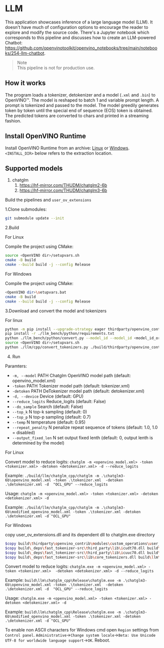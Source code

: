 # LLM

This application showcases inference of a large language model (LLM). It doesn't have much of configuration options to encourage the reader to explore and modify the source code. There's a Jupyter notebook which corresponds to this pipeline and discusses how to create an LLM-powered Chatbot: https://github.com/openvinotoolkit/openvino_notebooks/tree/main/notebooks/254-llm-chatbot.

> Note  
This pipeline is not for production use.

## How it works

The program loads a tokenizer, detokenizer and a model (`.xml` and `.bin`) to OpenVINO™. The model is reshaped to batch 1 and variable prompt length. A prompt is tokenized and passed to the model. The model greedily generates token by token until the special end of sequence (EOS) token is obtained. The predicted tokens are converted to chars and printed in a streaming fashion.

## Install OpenVINO Runtime

Install OpenVINO Runtime from an archive: [Linux](https://docs.openvino.ai/2023.2/openvino_docs_install_guides_installing_openvino_from_archive_linux.html) or [Windows](https://docs.openvino.ai/2023.2/openvino_docs_install_guides_installing_openvino_from_archive_windows.html). `<INSTALL_DIR>` below refers to the extraction location.

## Supported models

1. chatglm
   1. https://hf-mirror.com/THUDM/chatglm2-6b
   2. https://hf-mirror.com/THUDM/chatglm3-6b

Build the pipelines and `user_ov_extensions`

1.Clone submodules:

```sh
git submodule update --init
```

2.Build

For Linux

Compile the project using CMake:

```sh
source <OpenVINO dir>/setupvars.sh
cmake -B build
cmake --build build -j --config Release
```

For Windows

Compile the project using CMake:

```sh
<OpenVINO dir>\setupvars.bat
cmake -B build
cmake --build build -j --config Release
```

3.Download and convert the model and tokenizers

For linux

```sh
python -m pip install --upgrade-strategy eager thirdparty/openvino_contrib/modules/custom_operations/user_ie_extensions/tokenizer/python/[transformers] onnx "optimum[openvino]>=1.14.0" --extra-index-url https://download.pytorch.org/whl/cpu
pip install -r ./llm_bench/python/requirements.txt
python ./llm_bench/python/convert.py --model_id --model_id <model_id_or_path> --output_dir <out_dir>
source <OpenVINO dir>/setupvars.sh
python ./llm/cpp/convert_tokenizers.py ./build/thirdparty/openvino_contrib/modules/custom_operations/user_ie_extensions/libuser_ov_extensions.so ./chatglm3-6b/
```

4. Run

Paramters:
* `-m, --model` PATH        Chatglm OpenVINO model path (default: openvino_model.xml)
* `-token` PATH             Tokenizer model path (default: tokenizer.xml)
* `-detoken` PATH           DeTokenizer model path (default: detokenizer.xml)
* `-d, --device`            Device (default: GPU)
* `--reduce_logits`         Reduce_logits (default: False)
* `--do_sample`             Search (default: False)
* `--top_k` N               top-k sampling (default: 0)
* `--top_p` N               top-p sampling (default: 0.7)
* `--temp` N                temperature (default: 0.95)
* `--repeat_penalty` N      penalize repeat sequence of tokens (default: 1.0, 1.0 = disabled)
* `--output_fixed_len` N    set output fixed lenth (default: 0, output lenth is determined by the model)
   
For Linux

Convert model to reduce logits: `chatglm -m <openvino_model.xml> -token <tokenizer.xml> -detoken <detokenizer.xml> -d --reduce_logits`

Example: `./build/llm/chatglm_cpp/chatglm -m .\chatglm3-6b\openvino_model.xml -token .\tokenizer.xml  -detoken .\detokenizer.xml -d 
 "OCL_GPU" --reduce_logits`

Usage: `chatglm -m <openvino_model.xml> -token <tokenizer.xml> -detoken <detokenizer.xml> -d`

Example: `./build/llm/chatglm_cpp/chatglm -m .\chatglm3-6b\modified_openvino_model.xml -token .\tokenizer.xml -detoken  .\detokenizer.xml -d "OCL_GPU"`

For Windows

copy user_ov_extensions.dll and its dependent dll to chatglm.exe directory

```sh
$copy build\thirdparty\openvino_contrib\modules\custom_operations\user_ie_extensions\Release\user_ov_extensions.dll build\llm\chatglm_cpp\Release\
$copy build\_deps\fast_tokenizer-src\third_party\lib\icudt70.dll build\llm\chatglm_cpp\Release\
$copy build\_deps\fast_tokenizer-src\third_party\lib\icuuc70.dll build\llm\chatglm_cpp\Release\
$copy build\_deps\fast_tokenizer-src\lib\core_tokenizers.dll build\llm\chatglm_cpp\Release\
```
Convert model to reduce logits: `chatglm.exe -m <openvino_model.xml> -token <tokenizer.xml>  -detoken <detokenizer.xml> -d --reduce_logits`

Example: `build\llm\chatglm_cpp\Release\chatglm.exe -m .\chatglm3-6b\openvino_model.xml -token .\tokenizer.xml  -detoken .\detokenizer.xml -d 
 "OCL_GPU" --reduce_logits`

Usage: `chatglm.exe -m <openvino_model.xml> -token <tokenizer.xml> -detoken <detokenizer.xml> -d`

Example: `build\llm\chatglm_cpp\Release\chatglm.exe -m .\chatglm3-6b\modified_openvino_model.xml -token .\tokenizer.xml -detoken  .\detokenizer.xml -d "OCL_GPU"`

To enable non ASCII characters for Windows cmd open `Region` settings from `Control panel`. `Administrative`->`Change system locale`->`Beta: Use Unicode UTF-8 for worldwide language support`->`OK`. Reboot.

